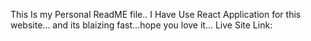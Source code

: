 This Is my Personal ReadME file..
I Have Use React Application for this website... and its blaizing fast...hope you love it...
Live Site Link: 